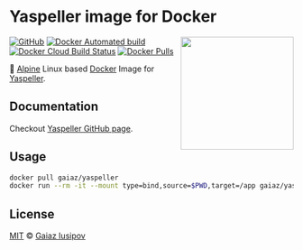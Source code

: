 # Yaspeller image for Docker
<img align="right" width="200" src="https://raw.githubusercontent.com/hcodes/yaspeller/master/images/logo.png" />

[![GitHub](https://img.shields.io/github/license/gaiaz-iusipov/docker-yaspeller.svg)](https://github.com/gaiaz-iusipov/docker-yaspeller#license)
[![Docker Automated build](https://img.shields.io/docker/cloud/automated/gaiaz/yaspeller.svg)](https://cloud.docker.com/repository/docker/gaiaz/yaspeller)
[![Docker Cloud Build Status](https://img.shields.io/docker/cloud/build/gaiaz/yaspeller.svg)](https://cloud.docker.com/repository/docker/gaiaz/yaspeller)
[![Docker Pulls](https://img.shields.io/docker/pulls/gaiaz/yaspeller.svg)](https://hub.docker.com/r/gaiaz/yaspeller/)

:whale: [Alpine](https://alpinelinux.org/) Linux based [Docker](https://www.docker.com/) Image for [Yaspeller](https://www.npmjs.com/package/yaspeller).

## Documentation

Checkout [Yaspeller GitHub page](https://github.com/hcodes/yaspeller).

## Usage

```bash
docker pull gaiaz/yaspeller
docker run --rm -it --mount type=bind,source=$PWD,target=/app gaiaz/yaspeller "*.md"
```

## License

[MIT](http://opensource.org/licenses/MIT) © [Gaiaz Iusipov](https://github.com/gaiaz-iusipov)

